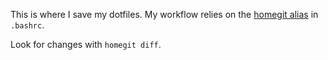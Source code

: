 This is where I save my dotfiles. My workflow relies on the [homegit alias][1] in `.bashrc`.

Look for changes with `homegit diff`.

[1]: http://leahneukirchen.org/blog/archive/2013/01/a-grab-bag-of-git-tricks.html
